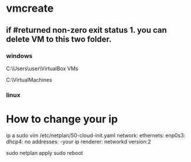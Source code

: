 ﻿# vmcreate

## if #returned non-zero exit status 1. you can delete VM to this two folder.
### windows
C:\Users\user\VirtualBox VMs

C:\VirtualMachines

### linux


# How to change your ip 

ip a
sudo vim /etc/netplan/50-cloud-init.yaml
network:
  ethernets:
    enp0s3:
      dhcp4: no
        addresses:
        -your ip
  renderer: networkd
  version:2

sudo netplan apply
sudo reboot
